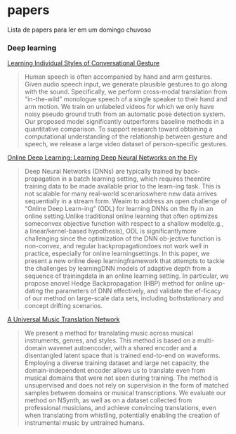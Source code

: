 # papers
Lista de papers para ler em um domingo chuvoso

### Deep learning
[Learning Individual Styles of Conversational Gesture](https://arxiv.org/pdf/1906.04160.pdf)
> Human speech is often accompanied by hand and arm gestures. Given audio speech input, we generate plausible gestures to go along with the sound. Specifically, we perform cross-modal translation from “in-the-wild” monologue speech of a single speaker to their hand and arm motion. We train on unlabeled videos for which we only have noisy pseudo ground truth from an automatic pose detection system. Our proposed model significantly outperforms baseline methods in a quantitative comparison. To support research toward obtaining a computational understanding of the relationship between gesture and speech, we release a large video dataset of person-specific gestures.

[Online Deep Learning: Learning Deep Neural Networks on the Fly](https://arxiv.org/pdf/1711.03705.pdf)
> Deep Neural Networks (DNNs) are typically trained by back-propagation  in  a  batch  learning  setting,  which  requires  theentire training data to be made available prior to the learn-ing task. This is not scalable for many real-world scenarioswhere  new  data  arrives  sequentially  in  a  stream  form.  Weaim  to  address  an  open  challenge  of  “Online  Deep  Learn-ing” (ODL) for learning DNNs on the fly in an online setting.Unlike traditional online learning that often optimizes someconvex  objective  function  with  respect  to  a  shallow  model(e.g., a linear/kernel-based hypothesis), ODL is significantlymore  challenging  since  the  optimization  of  the  DNN  ob-jective function is non-convex, and regular backpropagationdoes not work well in practice, especially for online learningsettings. In this paper, we present a new online deep learningframework that attempts to tackle the challenges by learningDNN models of adaptive depth from a sequence of trainingdata in an online learning setting. In particular, we propose anovel Hedge Backpropagation (HBP) method for online up-dating the parameters of DNN effectively, and validate the ef-ficacy of our method on large-scale data sets, including bothstationary and concept drifting scenarios.

[A Universal Music Translation Network]()
> We present a method for translating music across musical instruments, genres, and styles. This method is based on a multi-domain wavenet autoencoder, with a shared encoder and a disentangled latent space that is trained end-to-end on waveforms. Employing a diverse training dataset and large net capacity, the domain-independent encoder allows us to translate even from musical domains that were not seen during training. The method is unsupervised and does not rely on supervision in the form of matched samples between domains or musical transcriptions. We evaluate our method on NSynth, as well as on a dataset collected from professional musicians, and achieve convincing translations, even when translating from whistling, potentially enabling the creation of instrumental music by untrained humans.
